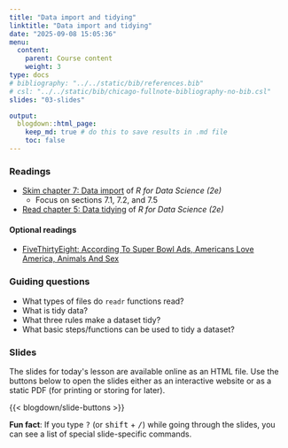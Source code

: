 ```yaml
---
title: "Data import and tidying"
linktitle: "Data import and tidying"
date: "2025-09-08 15:05:36"
menu:
  content:
    parent: Course content
    weight: 3
type: docs
# bibliography: "../../static/bib/references.bib"
# csl: "../../static/bib/chicago-fullnote-bibliography-no-bib.csl"
slides: "03-slides"

output:
  blogdown::html_page:
    keep_md: true # do this to save results in .md file
    toc: false
---
```


### Readings

- <i class="fas fa-book"></i> [Skim chapter 7: Data import](https://r4ds.hadley.nz/data-import.html) of *R for Data Science (2e)*
  - Focus on sections 7.1, 7.2, and 7.5
- <i class="fas fa-book"></i> [Read chapter 5: Data tidying](https://r4ds.hadley.nz/data-tidy.html) of *R for Data Science (2e)*


#### Optional readings
- <i class="fas fa-external-link-square-alt"></i> [FiveThirtyEight: According To Super Bowl Ads, Americans Love America, Animals And Sex](https://web.archive.org/web/20210204161531/https://projects.fivethirtyeight.com/super-bowl-ads/)


### Guiding questions

- What types of files do `readr` functions read?
- What is tidy data?
- What three rules make a dataset tidy?
- What basic steps/functions can be used to tidy a dataset?

### Slides

The slides for today's lesson are available online as an HTML file. Use the buttons below to open the slides either as an interactive website or as a static PDF (for printing or storing for later).

{{< blogdown/slide-buttons >}}

**Fun fact**: If you type <kbd>?</kbd> (or <kbd>shift</kbd> + <kbd>/</kbd>) while going through the slides, you can see a list of special slide-specific commands.
